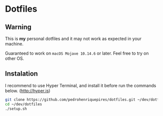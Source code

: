 # Dotfiles

## Warning
This is **my** personal dotfiles and it may not work as expected in your machine. 

Guaranteed to work on `macOS Mojave 10.14.6` or later. Feel free to try on other OS.

## Instalation

I recommend to use Hyper Terminal, and install it before run the commands below. (http://hyper.is)

```sh
git clone https://github.com/pedrohenriquepires/dotfiles.git ~/dev/dotfiles
cd ~/dev/dotfiles
./setup.sh
```
